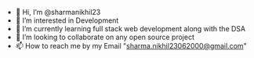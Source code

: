 - 👋 Hi, I’m @sharmanikhil23
- 👀 I’m interested in Development
- 🌱 I’m currently learning full stack web development along with the DSA
- 💞️ I’m looking to collaborate on any open source project
- 📫 How to reach me by my Email "sharma.nikhil23062000@gmail.com"

<!---
sharmanikhil23/sharmanikhil23 is a ✨ special ✨ repository because its `README.md` (this file) appears on your GitHub profile.
You can click the Preview link to take a look at your changes.
--->
